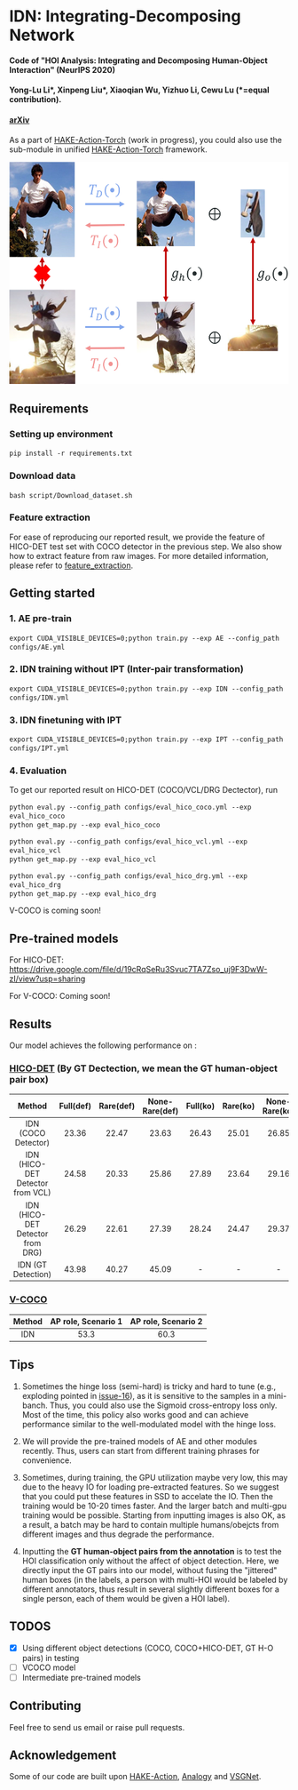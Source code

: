 # IDN: Integrating-Decomposing Network

#### Code of "HOI Analysis: Integrating and Decomposing Human-Object Interaction" (NeurIPS 2020)
#### Yong-Lu Li*, Xinpeng Liu*, Xiaoqian Wu, Yizhuo Li, Cewu Lu (*=equal contribution).
#### [arXiv](https://arxiv.org/abs/2010.16219)

As a part of [HAKE-Action-Torch](https://github.com/DirtyHarryLYL/HAKE-Action-Torch) (work in progress), you could also use the sub-module in unified [HAKE-Action-Torch](https://github.com/DirtyHarryLYL/HAKE-Action-Torch) framework.

<p align='center'>
    <img src="misc/demo.png", height="400">
</p>

## Requirements

### Setting up environment

```
pip install -r requirements.txt
```

### Download data

```
bash script/Download_dataset.sh
```

### Feature extraction

For ease of reproducing our reported result, we provide the feature of HICO-DET test set with COCO detector in the previous step. We also show how to extract feature from raw images. For more detailed information, please refer to [feature_extraction](https://github.com/DirtyHarryLYL/HAKE-Action-Torch/tree/IDN-(Integrating-Decomposing-Network)/feature_extration).

## Getting started

### 1. AE pre-train

```shell
export CUDA_VISIBLE_DEVICES=0;python train.py --exp AE --config_path configs/AE.yml
```

### 2. IDN training without IPT (Inter-pair transformation)

```shell
export CUDA_VISIBLE_DEVICES=0;python train.py --exp IDN --config_path configs/IDN.yml
```

### 3. IDN finetuning with IPT

```shell
export CUDA_VISIBLE_DEVICES=0;python train.py --exp IPT --config_path configs/IPT.yml
```

### 4. Evaluation

To get our reported result on HICO-DET (COCO/VCL/DRG Dectector), run 

```
python eval.py --config_path configs/eval_hico_coco.yml --exp eval_hico_coco
python get_map.py --exp eval_hico_coco
```

```
python eval.py --config_path configs/eval_hico_vcl.yml --exp eval_hico_vcl
python get_map.py --exp eval_hico_vcl
```

```
python eval.py --config_path configs/eval_hico_drg.yml --exp eval_hico_drg
python get_map.py --exp eval_hico_drg
```

V-COCO is coming soon!

## Pre-trained models

For HICO-DET: https://drive.google.com/file/d/19cRqSeRu3Svuc7TA7Zso_uj9F3DwW-zI/view?usp=sharing

For V-COCO: Coming soon!

## Results

Our model achieves the following performance on :

### [HICO-DET](https://paperswithcode.com/sota/human-object-interaction-detection-on-hico) (By GT Dectection, we mean the GT human-object pair box)

|Method|Full(def) | Rare(def) | None-Rare(def)| Full(ko) | Rare(ko) | None-Rare(ko) |
| :-:    |:-:| :-: |:-:|:-:|:-:|:-:|
| IDN (COCO Detector)   | 23.36 | 22.47 | 23.63 | 26.43 | 25.01 | 26.85 |
| IDN (HICO-DET Detector from VCL)   |24.58 | 20.33|25.86|27.89 | 23.64| 29.16|
| IDN (HICO-DET Detector from DRG)   |26.29 | 22.61|27.39|28.24 | 24.47| 29.37|
| IDN (GT Detection)    |43.98 | 40.27 | 45.09 | - | - | - |


### [V-COCO](https://paperswithcode.com/sota/human-object-interaction-detection-on-v-coco)


|Method|AP role, Scenario 1| AP role, Scenario 2 | 
| :-:   |:-: | :-: |
| IDN    |53.3|60.3|

## Tips
1. Sometimes the hinge loss (semi-hard) is tricky and hard to tune (e.g., exploding pointed in [issue-16](https://github.com/DirtyHarryLYL/HAKE-Action-Torch/issues/16#issue-752809776)), as it is sensitive to the samples in a mini-banch. 
Thus, you could also use the Sigmoid cross-entropy loss only. Most of the time, this policy also works good and can achieve performance similar to the well-modulated model with the hinge loss.

2. We will provide the pre-trained models of AE and other modules recently. Thus, users can start from different training phrases for convenience.

3. Sometimes, during training, the GPU utilization maybe very low, this may due to the heavy IO for loading pre-extracted features. So we suggest that you could put these features in SSD to accelate the IO. Then the training would be 10-20 times faster. And the larger batch and multi-gpu training would be possible. Starting from inputting images is also OK, as a result, a batch may be hard to contain multiple humans/obejcts from different images and thus degrade the performance.

4. Inputting the **GT human-object pairs from the annotation** is to test the HOI classification only without the affect of object detection. Here, we directly input the GT pairs into our model, without fusing the "jittered" human boxes (in the labels, a person with multi-HOI would be labeled by different annotators, thus result in several slightly different boxes for a single person, each of them would be given a HOI label).

## TODOS
- [x] Using different object detections (COCO, COCO+HICO-DET, GT H-O pairs) in testing
- [ ] VCOCO model
- [ ] Intermediate pre-trained models

## Contributing

Feel free to send us email or raise pull requests.

## Acknowledgement

Some of our code are built upon [HAKE-Action](https://github.com/DirtyHarryLYL/HAKE-Action), [Analogy](https://github.com/jpeyre/analogy) and [VSGNet](https://github.com/ASMIftekhar/VSGNet).
